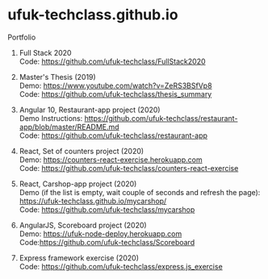 # ufuk-techclass.github.io
Portfolio

1) Full Stack 2020 \
  Code: https://github.com/ufuk-techclass/FullStack2020

2) Master's Thesis (2019) \
  Demo: https://www.youtube.com/watch?v=ZeRS3BSfVp8 \
  Code: https://github.com/ufuk-techclass/thesis_summary 

3) Angular 10, Restaurant-app project (2020) \
  Demo Instructions: https://github.com/ufuk-techclass/restaurant-app/blob/master/README.md \
  Code: https://github.com/ufuk-techclass/restaurant-app

4) React, Set of counters project (2020)\
  Demo: https://counters-react-exercise.herokuapp.com \
  Code: https://github.com/ufuk-techclass/counters-react-exercise

5) React, Carshop-app project (2020)\
  Demo (if the list is empty, wait couple of seconds and refresh the page): https://ufuk-techclass.github.io/mycarshop/ \
  Code: https://github.com/ufuk-techclass/mycarshop

6) AngularJS, Scoreboard project (2020)\
  Demo: https://ufuk-node-deploy.herokuapp.com \
  Code:https://github.com/ufuk-techclass/Scoreboard  

7) Express framework exercise (2020)\
  Code: https://github.com/ufuk-techclass/express.js_exercise
